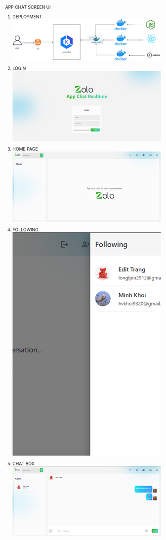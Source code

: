 APP CHAT SCREEN UI

1. DEPLOYMENT
   ![Deployment](images/deployment.png)

2. LOGIN
   ![Login](images/login.png)

3. HOME PAGE
   ![homepage](images/home.png)

4. FOLLOWING
   ![following](images/following.png)

5. CHAT BOX
   ![chatbox](images/chatbox.png)
